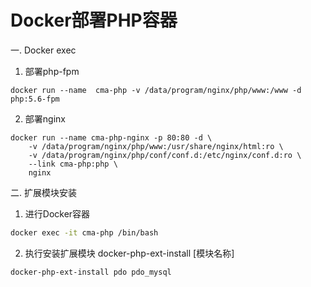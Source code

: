 # Docker部署PHP容器

一. Docker exec 
1. 部署php-fpm
```
docker run --name  cma-php -v /data/program/nginx/php/www:/www -d php:5.6-fpm
```

2. 部署nginx
```
docker run --name cma-php-nginx -p 80:80 -d \
    -v /data/program/nginx/php/www:/usr/share/nginx/html:ro \
    -v /data/program/nginx/php/conf/conf.d:/etc/nginx/conf.d:ro \
    --link cma-php:php \
    nginx
```


二. 扩展模块安装 
1. 进行Docker容器
```bash
docker exec -it cma-php /bin/bash
```

2. 执行安装扩展模块
docker-php-ext-install  [模块名称]
```
docker-php-ext-install pdo pdo_mysql
```